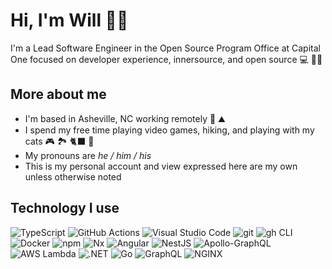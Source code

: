 # Hi, I'm Will 👋🏻

I'm a Lead Software Engineer in the Open Source Program Office at Capital One focused on developer experience, innersource, and open source :computer: 👨‍💻

## More about me

- I'm based in Asheville, NC working remotely 🏡 ⛰️
- I spend my free time playing video games, hiking, and playing with my cats 🎮 🏞️ 🐈‍⬛ 🐾
- My pronouns are _he / him / his_
- This is my personal account and view expressed here are my own unless otherwise noted

## Technology I use

![TypeScript](https://img.shields.io/badge/TypeScript-007ACC?style=flat&logo=typescript&logoColor=white)
![GitHub Actions](https://img.shields.io/badge/GitHub_Actions-2088FF?style=flat&logo=github-actions&logoColor=white)
![Visual Studio Code](https://img.shields.io/badge/Visual_Studio_Code-0078D4?style=flat&logo=visual%20studio%20code&logoColor=white)
![git](https://img.shields.io/badge/git-E44C30?style=flat&logo=git&logoColor=white)
![gh CLI](https://img.shields.io/badge/gh-%2312100E?style=flat&logo=github&logoColor=white)
![Docker](https://img.shields.io/badge/Docker-%230db7ed?style=flat&logo=docker&logoColor=white)
![npm](https://img.shields.io/badge/npm-%23CB3837?style=flat&logo=npm&logoColor=white)
![Nx](https://img.shields.io/badge/Nx-143055?style=fflat&logo=nx&logoColor=white)
![Angular](https://img.shields.io/badge/Angular-%23DD0031?style=flat&logo=angular&logoColor=white)
![NestJS](https://img.shields.io/badge/NestJS-%23E0234E?style=flat&logo=nestjs&logoColor=white)
![Apollo-GraphQL](https://img.shields.io/badge/-ApolloGraphQL-311C87?style=flat&logo=apollo-graphql&logoColor=white)
![AWS Lambda](https://img.shields.io/badge/-AWS%20Lambda-FF9900?style=flat&logo=awslambda&logoColor=white)
![.NET](https://img.shields.io/badge/.NET-5C2D91?style=flat&logo=.net&logoColor=white)
![Go](https://img.shields.io/badge/Go-00ADD8?style=flat&logo=go&logoColor=white)
![GraphQL](https://img.shields.io/badge/GraphQL-E10098?style=flat&logo=graphql&logoColor=white)
![NGINX](https://img.shields.io/badge/NGINX-%23009639?style=flat&logo=Nginx&logoColor=white)
